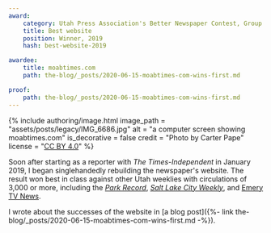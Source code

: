 ```yaml
---
award:
    category: Utah Press Association's Better Newspaper Contest, Group 2
    title: Best website
    position: Winner, 2019
    hash: best-website-2019

awardee:
    title: moabtimes.com
    path: the-blog/_posts/2020-06-15-moabtimes-com-wins-first.md

proof:
    path: the-blog/_posts/2020-06-15-moabtimes-com-wins-first.md
---
```


{% include authoring/image.html
    image_path = "assets/posts/legacy/IMG_6686.jpg"
    alt = "a computer screen showing moabtimes.com"
    is_decorative = false
    credit = "Photo by Carter Pape"
    license = "[CC BY 4.0](https://creativecommons.org/licenses/by/4.0/)"
%}

Soon after starting as a reporter with _The Times-Independent_ in January 2019, I began singlehandedly rebuilding the newspaper's website. The result won best in class against other Utah weeklies with circulations of 3,000 or more, including the [_Park Record_](https://www.parkrecord.com), [_Salt Lake City Weekly_](https://www.cityweekly.net), and [Emery TV News](https://etvnews.com).

I wrote about the successes of the website in [a blog post]({%- link the-blog/_posts/2020-06-15-moabtimes-com-wins-first.md -%}).
